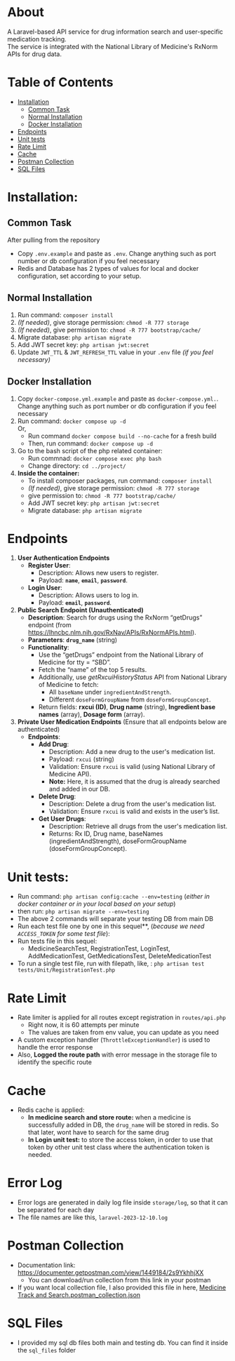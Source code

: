 # About
A Laravel-based API service for drug information search and user-specific medication tracking. \
The service is integrated with the National Library of Medicine's RxNorm APIs for drug data.

# Table of Contents
- [Installation](#installation)
  - [Common Task](#common-task)
  - [Normal Installation](#normal-installation)
  - [Docker Installation](#docker-installation)
- [Endpoints](#endpoints)
- [Unit tests](#unit-tests)
- [Rate Limit](#rate-limit)
- [Cache](#cache)
- [Postman Collection](#postman-collection)
- [SQL Files](#sql-files)


# Installation:

## Common Task
After pulling from the repository
- Copy `.env.example` and paste as `.env`. Change anything such as port number or db configuration if you feel necessary
- Redis and Database has 2 types of values for local and docker configuration, set according to your setup.

## Normal Installation
1. Run command: `composer install`
2. _(If needed)_, give storage permission: `chmod -R 777 storage`
3. _(If needed)_, give permission to: `chmod -R 777 bootstrap/cache/`
4. Migrate database: `php artisan migrate`
5. Add JWT secret key: `php artisan jwt:secret`
6. Update `JWT_TTL` & `JWT_REFRESH_TTL` value in your `.env` file _(if you feel necessary)_

## Docker Installation
1. Copy `docker-compose.yml.example` and paste as `docker-compose.yml.`. Change anything such as port number or db configuration if you feel necessary
2. Run command: `docker compose up -d` \
   Or,
    - Run command `docker compose build --no-cache` for a fresh build
    - Then, run command: `docker compose up -d`
3. Go to the bash script of the php related container:
    - Run commnad: `docker compose exec php bash`
    - Change directory: `cd ../project/`
4. **Inside the container:**
    - To install composer packages, run command: `composer install`
    - _(If needed)_, give storage permission: `chmod -R 777 storage`
    - give permission to: `chmod -R 777 bootstrap/cache/`
    - Add JWT secret key: `php artisan jwt:secret`
    - Migrate database: `php artisan migrate`


# Endpoints
1. **User Authentication Endpoints**
    - **Register User**:
        - Description: Allows new users to register.
        - Payload: **`name`**, **`email`**, **`password`**.
    - **Login User**:
        - Description: Allows users to log in.
        - Payload: **`email`**, **`password`**.
2. **Public Search Endpoint (Unauthenticated)**
    - **Description**: Search for drugs using the RxNorm “getDrugs” endpoint (from https://lhncbc.nlm.nih.gov/RxNav/APIs/RxNormAPIs.html).
    - **Parameters**: **`drug_name`** (string)
    - **Functionality**:
        - Use the “getDrugs” endpoint from the National Library of Medicine for tty = “SBD”.
        - Fetch the “name” of the top 5 results.
        - Additionally, use *getRxcuiHistoryStatus* API from National Library of Medicine to fetch:
            - All `baseName` under `ingredientAndStrength`.
            - Different `doseFormGroupName` from `doseFormGroupConcept`.
        - Return fields: **rxcui (ID)**, **Drug name** (string), **Ingredient base names** (array), **Dosage form** (array).
3. **Private User Medication Endpoints** (Ensure that all endpoints below are authenticated)
    - **Endpoints**:
        - **Add Drug**:
            - Description: Add a new drug to the user's medication list.
            - Payload: `rxcui` (string)
            - Validation: Ensure `rxcui` is valid (using National Library of Medicine API).
            - **Note:** Here, it is assumed that the drug is already searched and added in our DB. 
        - **Delete Drug**:
            - Description: Delete a drug from the user's medication list.
            - Validation: Ensure `rxcui` is valid and exists in the user’s list.
        - **Get User Drugs**:
            - Description: Retrieve all drugs from the user's medication list.
            - Returns: Rx ID, Drug name, baseNames (ingredientAndStrength), doseFormGroupName (doseFormGroupConcept).


# Unit tests: 

- Run command: `php artisan config:cache --env=testing` (_either in docker container or in your local based on your setup_)
- then run: `php artisan migrate --env=testing`
- The above 2 commands will separate your testing DB from main DB
- Run each test file one by one in this sequel**, (_because we need `ACCESS_TOKEN` for some test file_):
- Run tests file in this sequel:
  - MedicineSearchTest, RegistrationTest, LoginTest, AddMedicationTest, GetMedicationsTest, DeleteMedicationTest
- To run a single test file, run with filepath, like, : `php artisan test tests/Unit/RegistrationTest.php`


# Rate Limit

- Rate limiter is applied for all routes except registration in `routes/api.php`
  - Right now, it is 60 attempts per minute
  - The values are taken from env value, you can update as you need
- A custom exception handler (`ThrottleExceptionHandler`) is used to handle the error response
- Also, **Logged the route path** with error message in the storage file to identify the specific route

# Cache

- Redis cache is applied:
  - **In medicine search and store route:** when a medicine is successfully added in DB, the `drug_name` will be stored in redis. So that later, wont have to search for the same drug
  - **In Login unit test:** to store the access token, in order to use that token by other unit test class where the authentication token is needed.

# Error Log
- Error logs are generated in daily log file inside `storage/log`, so that it can be separated for each day 
- The file names are like this, `laravel-2023-12-10.log`


# Postman Collection
- Documentation link: https://documenter.getpostman.com/view/1449184/2s9YkhhjXX
  - You can download/run collection from this link in your postman
- If you want local collection file, I also provided this file in here, [Medicine Track and Search.postman_collection.json](Medicine%20Track%20and%20Search.postman_collection.json)

# SQL Files
- I provided my sql db files both main and testing db. You can find it inside the `sql_files` folder
